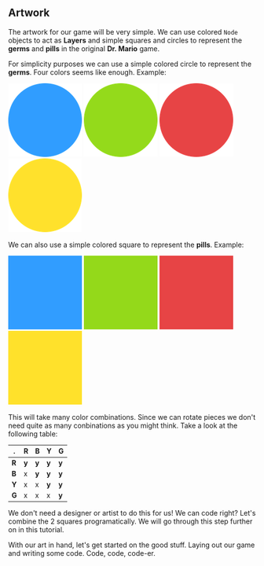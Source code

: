 ## Artwork
The artwork for our game will be very simple. We can use colored `Node` objects to act as __Layers__ and simple squares and circles to represent the __germs__ and __pills__ in the original __Dr. Mario__ game.

For simplicity purposes we can use a simple colored circle to represent the __germs__. Four colors seems like enough. Example:

![](img/circle-blue.png) ![](img/circle-green.png)
![](img/circle-red.png) ![](img/circle-yellow.png)

We can also use a simple colored square to represent the __pills__. Example:

![](img/square-blue.jpeg) ![](img/square-green.jpeg)
![](img/square-red.jpeg) ![](img/square-yellow.jpeg)

This will take many color combinations. Since we can rotate pieces we don't need quite as many conbinations as you might think. Take a look at the following table:

. | R | B | Y | G
--- | --- | --- | --- | ---
__R__ | __y__ | __y__ | __y__ | __y__
__B__ | x | __y__ | __y__ | __y__
__Y__ | x | x | __y__ | __y__
__G__ | x | x | x | __y__

We don't need a designer or artist to do this for us! We can code right? Let's combine the 2 squares programatically. We will go through this step further on in this tutorial.

With our art in hand, let's get started on the good stuff. Laying out our game and writing some code. Code, code, code-er.
